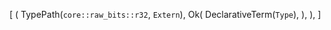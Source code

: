 [
    (
        TypePath(`core::raw_bits::r32`, `Extern`),
        Ok(
            DeclarativeTerm(`Type`),
        ),
    ),
]